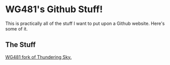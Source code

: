 # WG481's Github Stuff!
This is practically all of the stuff I want to put upon a Github website. Here's some of it.

<link rel="next" href="index.html">

## The Stuff

<a href="https://github.com/wg481/ThunderingSky" data-title="A 90's style JRPG.">WG481 fork of Thundering Sky.</a>
